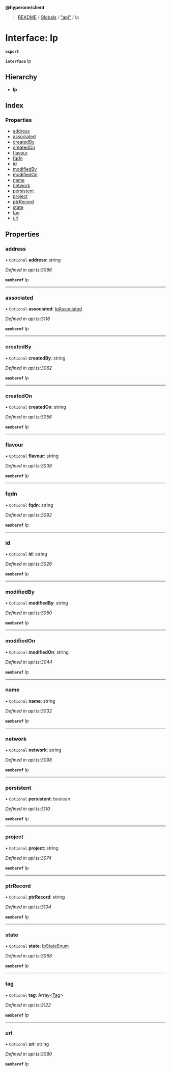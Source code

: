 **@hyperone/client**

> [README](../README.md) / [Globals](../globals.md) / ["api"](../modules/_api_.md) / Ip

# Interface: Ip

**`export`** 

**`interface`** Ip

## Hierarchy

* **Ip**

## Index

### Properties

* [address](_api_.ip.md#address)
* [associated](_api_.ip.md#associated)
* [createdBy](_api_.ip.md#createdby)
* [createdOn](_api_.ip.md#createdon)
* [flavour](_api_.ip.md#flavour)
* [fqdn](_api_.ip.md#fqdn)
* [id](_api_.ip.md#id)
* [modifiedBy](_api_.ip.md#modifiedby)
* [modifiedOn](_api_.ip.md#modifiedon)
* [name](_api_.ip.md#name)
* [network](_api_.ip.md#network)
* [persistent](_api_.ip.md#persistent)
* [project](_api_.ip.md#project)
* [ptrRecord](_api_.ip.md#ptrrecord)
* [state](_api_.ip.md#state)
* [tag](_api_.ip.md#tag)
* [uri](_api_.ip.md#uri)

## Properties

### address

• `Optional` **address**: string

*Defined in api.ts:3086*

**`memberof`** Ip

___

### associated

• `Optional` **associated**: [IpAssociated](_api_.ipassociated.md)

*Defined in api.ts:3116*

**`memberof`** Ip

___

### createdBy

• `Optional` **createdBy**: string

*Defined in api.ts:3062*

**`memberof`** Ip

___

### createdOn

• `Optional` **createdOn**: string

*Defined in api.ts:3056*

**`memberof`** Ip

___

### flavour

• `Optional` **flavour**: string

*Defined in api.ts:3038*

**`memberof`** Ip

___

### fqdn

• `Optional` **fqdn**: string

*Defined in api.ts:3092*

**`memberof`** Ip

___

### id

• `Optional` **id**: string

*Defined in api.ts:3026*

**`memberof`** Ip

___

### modifiedBy

• `Optional` **modifiedBy**: string

*Defined in api.ts:3050*

**`memberof`** Ip

___

### modifiedOn

• `Optional` **modifiedOn**: string

*Defined in api.ts:3044*

**`memberof`** Ip

___

### name

• `Optional` **name**: string

*Defined in api.ts:3032*

**`memberof`** Ip

___

### network

• `Optional` **network**: string

*Defined in api.ts:3098*

**`memberof`** Ip

___

### persistent

• `Optional` **persistent**: boolean

*Defined in api.ts:3110*

**`memberof`** Ip

___

### project

• `Optional` **project**: string

*Defined in api.ts:3074*

**`memberof`** Ip

___

### ptrRecord

• `Optional` **ptrRecord**: string

*Defined in api.ts:3104*

**`memberof`** Ip

___

### state

• `Optional` **state**: [IpStateEnum](../enums/_api_.ipstateenum.md)

*Defined in api.ts:3068*

**`memberof`** Ip

___

### tag

• `Optional` **tag**: Array\<[Tag](_api_.tag.md)>

*Defined in api.ts:3122*

**`memberof`** Ip

___

### uri

• `Optional` **uri**: string

*Defined in api.ts:3080*

**`memberof`** Ip
